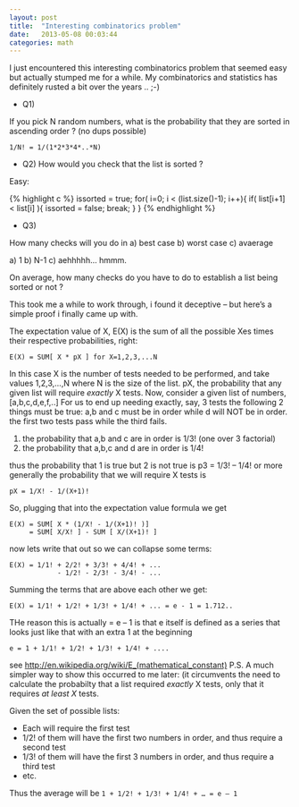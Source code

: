 ```yaml
---
layout: post
title:  "Interesting combinatorics problem"
date:   2013-05-08 00:03:44
categories: math 
---
```


I just encountered this interesting combinatorics problem that
seemed easy but actually stumped me for a while.
My combinatorics and statistics has definitely rusted a bit over the years .. ;-)


- Q1)

If you pick N random numbers, what is the probability that they are
sorted in ascending order ? (no dups possible)

```
1/N! = 1/(1*2*3*4*..*N)
```

- Q2)
How would you check that the list is sorted ?

Easy:

{% highlight c %}
issorted = true;
for( i=0; i < (list.size()-1); i++){
 if( list[i+1] < list[i] ){
  issorted = false;
  break;
 }
}
{% endhighlight %}

- Q3)

How many checks will you do in a) best case b) worst case c) avaerage

a) 1
b) N-1
c) aehhhhh… hmmm.

On average, how many checks do you have to do to establish a list being sorted or not ?

This took me a while to work through, i found it deceptive – but
here’s a simple proof i finally came up with.

The expectation value of X, E(X) is the sum of all the possible
Xes times their respective probabilities, right:

```
E(X) = SUM[ X * pX ] for X=1,2,3,...N
```

In this case X is the number of tests needed to be performed, and
take values 1,2,3,…,N where N is the size of the list.
pX, the probability that any given list will require *exactly* X tests.
Now, consider a given list of numbers, [a,b,c,d,e,f,..]
For us to end up needing exactly, say, 3 tests the following 2
things must be true:
a,b and c must be in order while d will NOT be in order. the first two tests pass
while the third fails.

1) the probability that a,b and c are in order is 1/3! (one over 3 factorial)
2) the probability that a,b,c and d are in order is 1/4!

thus the probability that 1 is true but 2 is not true is p3 = 1/3! – 1/4!
or more generally the probability that we will require X tests is

```
pX = 1/X! - 1/(X+1)!
```

So, plugging that into the expectation value formula we get


```
E(X) = SUM[ X * (1/X! - 1/(X+1)! )]
     = SUM[ X/X! ] - SUM [ X/(X+1)! ]
```

now lets write that out so we can collapse some terms:


```
E(X) = 1/1! + 2/2! + 3/3! + 4/4! + ...
            - 1/2! - 2/3! - 3/4! - ...
```

Summing the terms that are above each other we get:


```
E(X) = 1/1! + 1/2! + 1/3! + 1/4! + ... = e - 1 = 1.712.. 
```


THe reason this is actually = e – 1 is that e itself is defined as a
series that looks just like that with an extra 1 at the beginning


```
e = 1 + 1/1! + 1/2! + 1/3! + 1/4! + ....
```

see http://en.wikipedia.org/wiki/E_(mathematical_constant)
P.S. A much simpler way to show this occurred to me later: (it circumvents
the need to calculate the probabilty
that a list required *exactly* X tests, only that it requires *at least X* tests.

Given the set of possible lists:
- Each will require the first test
- 1/2! of them will have the first two numbers in order, and thus require a second test
- 1/3! of them will have the first 3 numbers in order, and thus require a third test
- etc.

Thus the average will be `1 + 1/2! + 1/3! + 1/4! + … = e – 1` 


